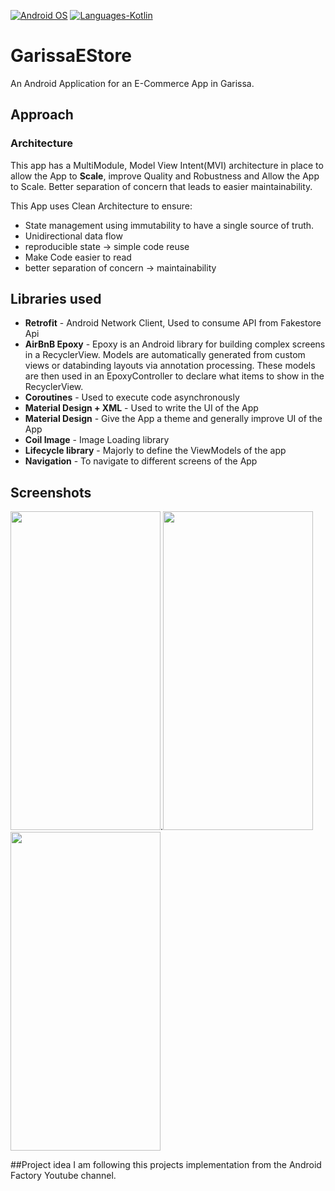 <p align="left">
  <a href="#"><img alt="Android OS" src="https://img.shields.io/badge/OS-Android-3DDC84?style=flat-square&logo=android"></a>
  <a href="#"><img alt="Languages-Kotlin" src="https://flat.badgen.net/badge/Language/Kotlin?icon=https://raw.githubusercontent.com/binaryshrey/Awesome-Android-Open-Source-Projects/master/assets/Kotlin_Logo_icon_white.svg&color=f18e33"/></a>
</p>

# GarissaEStore
An Android Application for an E-Commerce App in Garissa.

## Approach ##
### Architecture 
This app has a MultiModule, Model View Intent(MVI) architecture in place to allow the App to **Scale**, improve Quality and Robustness and Allow the App to Scale.
Better separation of concern that leads to easier maintainability.

This App uses Clean Architecture to ensure:

- State management using immutability to have a single source of truth.
- Unidirectional data flow
- reproducible state -> simple code reuse
- Make Code easier to read
- better separation of concern -> maintainability


## Libraries used

- **Retrofit** - Android Network Client, Used to consume API from Fakestore Api
- **AirBnB Epoxy** - Epoxy is an Android library for building complex screens in a RecyclerView. Models are automatically generated from custom views or databinding layouts via annotation processing. These models are then used in an EpoxyController to declare what items to show in the RecyclerView.
- **Coroutines** - Used to execute code asynchronously
- **Material Design + XML** - Used to write the UI of the App
- **Material Design** - Give the App a theme and generally improve UI of the App
- **Coil Image** - Image Loading library
- **Lifecycle library** - Majorly to define the ViewModels of the app
- **Navigation** - To navigate to different screens of the App

## Screenshots
<img src="https://user-images.githubusercontent.com/47518452/202248063-5121af49-07d8-49a7-9cd3-14402bd95965.png" width="240" height="510">.<img src="https://user-images.githubusercontent.com/47518452/202248148-20135b05-913a-4b5f-90a4-291040c76c4f.png" width="240" height="510">
<img src="https://user-images.githubusercontent.com/47518452/202248181-5dfc20c0-15ef-4b3f-8a4a-9a0902c8a5b5.png" width="240" height="510">

##Project idea 
I am following this projects implementation from the Android Factory Youtube channel. 




